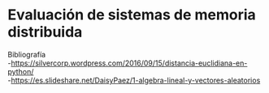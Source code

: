 # Evaluación de sistemas de memoria distribuida

Bibliografía  
-https://silvercorp.wordpress.com/2016/09/15/distancia-euclidiana-en-python/  
-https://es.slideshare.net/DaisyPaez/1-algebra-lineal-y-vectores-aleatorios  

